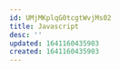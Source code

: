 ```yaml
---
id: UMjMKplqG0tcgtWvjMs02
title: Javascript
desc: ''
updated: 1641160435903
created: 1641160435903
---
```


